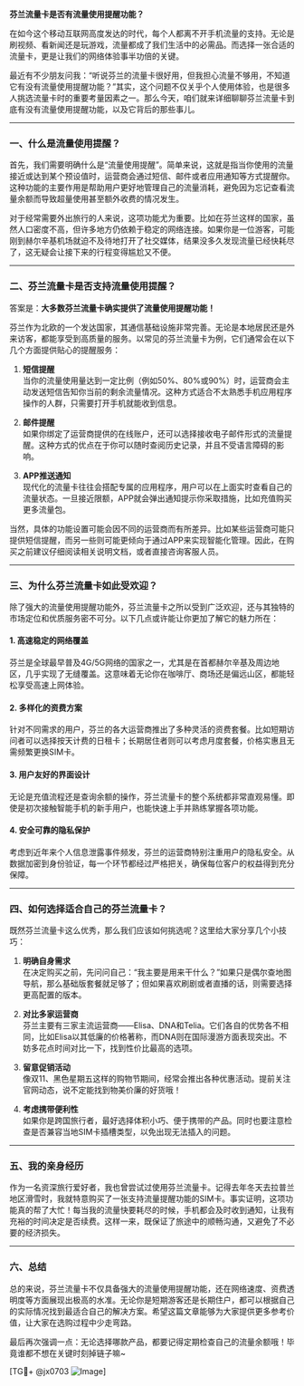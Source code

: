 **芬兰流量卡是否有流量使用提醒功能？**

在如今这个移动互联网高度发达的时代，每个人都离不开手机流量的支持。无论是刷视频、看新闻还是玩游戏，流量都成了我们生活中的必需品。而选择一张合适的流量卡，更是让我们的网络体验事半功倍的关键。

最近有不少朋友问我：“听说芬兰的流量卡很好用，但我担心流量不够用，不知道它有没有流量使用提醒功能？”其实，这个问题不仅关乎个人使用体验，也是很多人挑选流量卡时的重要考量因素之一。那么今天，咱们就来详细聊聊芬兰流量卡到底有没有流量使用提醒功能，以及它背后的那些事儿。

---

### 一、什么是流量使用提醒？

首先，我们需要明确什么是“流量使用提醒”。简单来说，这就是指当你使用的流量接近或达到某个预设值时，运营商会通过短信、邮件或者应用通知等方式提醒你。这种功能的主要作用是帮助用户更好地管理自己的流量消耗，避免因为忘记查看流量余额而导致超量使用甚至额外收费的情况发生。

对于经常需要外出旅行的人来说，这项功能尤为重要。比如在芬兰这样的国家，虽然人口密度不高，但许多地方仍依赖于稳定的网络连接。如果你是一位游客，可能刚到赫尔辛基机场就迫不及待地打开了社交媒体，结果没多久发现流量已经快耗尽了，这无疑会让接下来的行程变得尴尬又不便。

---

### 二、芬兰流量卡是否支持流量使用提醒？

答案是：**大多数芬兰流量卡确实提供了流量使用提醒功能！**

芬兰作为北欧的一个发达国家，其通信基础设施非常完善。无论是本地居民还是外来访客，都能享受到高质量的服务。以常见的芬兰流量卡为例，它们通常会在以下几个方面提供贴心的提醒服务：

1. **短信提醒**  
   当你的流量使用量达到一定比例（例如50%、80%或90%）时，运营商会主动发送短信告知你当前的剩余流量情况。这种方式适合不太熟悉手机应用程序操作的人群，只需要打开手机就能收到信息。

2. **邮件提醒**  
   如果你绑定了运营商提供的在线账户，还可以选择接收电子邮件形式的流量提醒。这种方式的优点在于你可以随时查阅历史记录，并且不受语言障碍的影响。

3. **APP推送通知**  
   现代化的流量卡往往会搭配专属的应用程序，用户可以在上面实时查看自己的流量状态。一旦接近限额，APP就会弹出通知提示你采取措施，比如充值购买更多流量包。

当然，具体的功能设置可能会因不同的运营商而有所差异。比如某些运营商可能只提供短信提醒，而另一些则可能更倾向于通过APP来实现智能化管理。因此，在购买之前建议仔细阅读相关说明文档，或者直接咨询客服人员。

---

### 三、为什么芬兰流量卡如此受欢迎？

除了强大的流量使用提醒功能外，芬兰流量卡之所以受到广泛欢迎，还与其独特的市场定位和优质服务密不可分。以下几点或许能让你更加了解它的魅力所在：

#### 1. 高速稳定的网络覆盖  
芬兰是全球最早普及4G/5G网络的国家之一，尤其是在首都赫尔辛基及周边地区，几乎实现了无缝覆盖。这意味着无论你在咖啡厅、商场还是偏远山区，都能轻松享受高速上网体验。

#### 2. 多样化的资费方案  
针对不同需求的用户，芬兰的各大运营商推出了多种灵活的资费套餐。比如短期访问者可以选择按天计费的日租卡；长期居住者则可以考虑月度套餐，价格实惠且无需频繁更换SIM卡。

#### 3. 用户友好的界面设计  
无论是充值流程还是查询余额的操作，芬兰流量卡的整个系统都非常直观易懂。即使是初次接触智能手机的新手用户，也能快速上手并熟练掌握各项功能。

#### 4. 安全可靠的隐私保护  
考虑到近年来个人信息泄露事件频发，芬兰的运营商特别注重用户的隐私安全。从数据加密到身份验证，每一个环节都经过严格把关，确保每位客户的权益得到充分保障。

---

### 四、如何选择适合自己的芬兰流量卡？

既然芬兰流量卡这么优秀，那么我们应该如何挑选呢？这里给大家分享几个小技巧：

1. **明确自身需求**  
   在决定购买之前，先问问自己：“我主要是用来干什么？”如果只是偶尔查地图导航，那么基础版套餐就足够了；但如果喜欢刷剧或者直播的话，则需要选择更高配置的版本。

2. **对比多家运营商**  
   芬兰主要有三家主流运营商——Elisa、DNA和Telia。它们各自的优势各不相同，比如Elisa以其低廉的价格著称，而DNA则在国际漫游方面表现突出。不妨多花点时间对比一下，找到性价比最高的选项。

3. **留意促销活动**  
   像双11、黑色星期五这样的购物节期间，经常会推出各种优惠活动。提前关注官网动态，说不定能找到物美价廉的好货哦！

4. **考虑携带便利性**  
   如果你是跨国旅行者，最好选择体积小巧、便于携带的产品。同时也要注意检查是否兼容当地SIM卡插槽类型，以免出现无法插入的问题。

---

### 五、我的亲身经历

作为一名资深旅行爱好者，我也曾尝试过使用芬兰流量卡。记得去年冬天去拉普兰地区滑雪时，我就特意购买了一张支持流量提醒功能的SIM卡。事实证明，这项功能真的帮了大忙！每当我的流量快要耗尽的时候，手机都会及时收到通知，让我有充裕的时间决定是否续费。这样一来，既保证了旅途中的顺畅沟通，又避免了不必要的经济损失。

---

### 六、总结

总的来说，芬兰流量卡不仅具备强大的流量使用提醒功能，还在网络速度、资费透明度等方面展现出极高的水准。无论你是短期游客还是长期住户，都可以根据自己的实际情况找到最适合自己的解决方案。希望这篇文章能够为大家提供更多参考价值，让大家在选购过程中少走弯路。

最后再次强调一点：无论选择哪款产品，都要记得定期检查自己的流量余额哦！毕竟谁都不想在关键时刻掉链子嘛~

[TG💪+ @jx0703 ![Image](https://github.com/user-attachments/assets/dbca1d08-cadb-493c-b0ec-ad6f7a83f270)]
